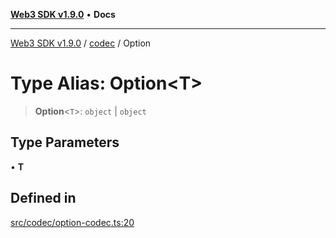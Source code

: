 [**Web3 SDK v1.9.0**](../../../README.md) • **Docs**

***

[Web3 SDK v1.9.0](../../../globals.md) / [codec](../README.md) / Option

# Type Alias: Option\<T\>

> **Option**\<`T`\>: `object` \| `object`

## Type Parameters

• **T**

## Defined in

[src/codec/option-codec.ts:20](https://github.com/Mystic-Nayy/alephium-web3/blob/c1afd789a197ce5fe21f08c2965942090157c33d/packages/web3/src/codec/option-codec.ts#L20)
